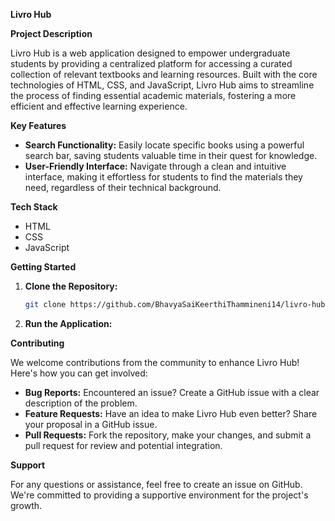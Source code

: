 
**Livro Hub**

**Project Description**

Livro Hub is a web application designed to empower undergraduate students by providing a centralized platform for accessing a curated collection of relevant textbooks and learning resources. Built with the core technologies of HTML, CSS, and JavaScript, Livro Hub aims to streamline the process of finding essential academic materials, fostering a more efficient and effective learning experience.

**Key Features**

* **Search Functionality:** Easily locate specific books using a powerful search bar, saving students valuable time in their quest for knowledge.
* **User-Friendly Interface:** Navigate through a clean and intuitive interface, making it effortless for students to find the materials they need, regardless of their technical background.

**Tech Stack**

* HTML  
* CSS
* JavaScript

**Getting Started**

1. **Clone the Repository:**
   ```bash
   git clone https://github.com/BhavyaSaiKeerthiThammineni14/livro-hub.git
   ```
2. **Run the Application:**
  
**Contributing**

We welcome contributions from the community to enhance Livro Hub! Here's how you can get involved:

* **Bug Reports:** Encountered an issue? Create a GitHub issue with a clear description of the problem.
* **Feature Requests:** Have an idea to make Livro Hub even better? Share your proposal in a GitHub issue.
* **Pull Requests:** Fork the repository, make your changes, and submit a pull request for review and potential integration.

**Support**

For any questions or assistance, feel free to create an issue on GitHub. We're committed to providing a supportive environment for the project's growth.

